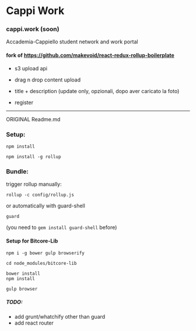 # Cappi Work


### cappi.work (soon)

Accademia-Cappiello student network and work portal

#### fork of <https://github.com/makevoid/react-redux-rollup-boilerplate>

- s3 upload api
- drag n drop content upload
- title + description (update only, opzionali, dopo aver caricato la foto)

- register

----

ORIGINAL Readme.md

### Setup:

    npm install

    npm install -g rollup

### Bundle:

trigger rollup manually:

    rollup -c config/rollup.js

or automatically with guard-shell

    guard

(you need to `gem install guard-shell` before)


#### Setup for Bitcore-Lib

    npm i -g bower gulp browserify

    cd node_modules/bitcore-lib

    bower install
    npm install

    gulp browser


##### TODO:

- add grunt/whatchify other than guard
- add react router
